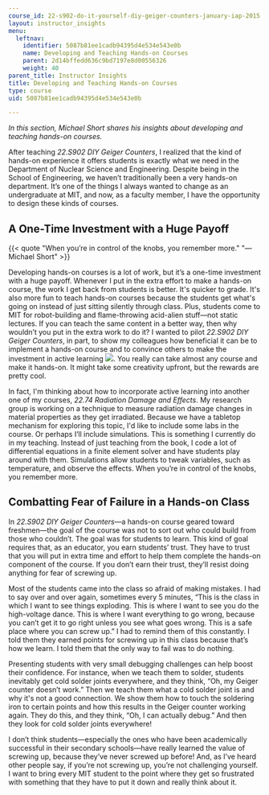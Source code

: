 ```yaml
---
course_id: 22-s902-do-it-yourself-diy-geiger-counters-january-iap-2015
layout: instructor_insights
menu:
  leftnav:
    identifier: 5087b81ee1cadb94395d4e534e543e0b
    name: Developing and Teaching Hands-on Courses
    parent: 2d14bffedd636c9bd7197e8d00556326
    weight: 40
parent_title: Instructor Insights
title: Developing and Teaching Hands-on Courses
type: course
uid: 5087b81ee1cadb94395d4e534e543e0b

---
```


_In this section, Michael Short shares his insights about developing and teaching hands-on courses._

After teaching _22.S902 DIY Geiger Counters_, I realized that the kind of hands-on experience it offers students is exactly what we need in the Department of Nuclear Science and Engineering. Despite being in the School of Engineering, we haven’t traditionally been a very hands-on department. It’s one of the things I always wanted to change as an undergraduate at MIT, and now, as a faculty member, I have the opportunity to design these kinds of courses.

A One-Time Investment with a Huge Payoff
----------------------------------------

{{< quote "When you’re in control of the knobs, you remember more." "—Michael Short" >}}

Developing hands-on courses is a lot of work, but it’s a one-time investment with a huge payoff. Whenever I put in the extra effort to make a hands-on course, the work I get back from students is better. It's quicker to grade. It's also more fun to teach hands-on courses because the students get what's going on instead of just sitting silently through class. Plus, students come to MIT for robot-building and flame-throwing acid-alien stuff—not static lectures. If you can teach the same content in a better way, then why wouldn’t you put in the extra work to do it? I wanted to pilot _22.S902 DIY Geiger Counters_, in part, to show my colleagues how beneficial it can be to implement a hands-on course and to convince others to make the investment in active learning ![](/images/educator/icon-question-active.png). You really can take almost any course and make it hands-on. It might take some creativity upfront, but the rewards are pretty cool.

In fact, I'm thinking about how to incorporate active learning into another one of my courses, _22.74 Radiation Damage and Effects_. My research group is working on a technique to measure radiation damage changes in material properties as they get irradiated. Because we have a tabletop mechanism for exploring this topic, I'd like to include some labs in the course. Or perhaps I’ll include simulations. This is something I currently do in my teaching. Instead of just teaching from the book, I code a lot of differential equations in a finite element solver and have students play around with them. Simulations allow students to tweak variables, such as temperature, and observe the effects. When you’re in control of the knobs, you remember more.

Combatting Fear of Failure in a Hands-on Class
----------------------------------------------

In _22.S902 DIY Geiger Counters_—a hands-on course geared toward freshmen—the goal of the course was not to sort out who could build from those who couldn’t. The goal was for students to learn. This kind of goal requires that, as an educator, you earn students’ trust. They have to trust that you will put in extra time and effort to help them complete the hands-on component of the course. If you don’t earn their trust, they’ll resist doing anything for fear of screwing up.

Most of the students came into the class so afraid of making mistakes. I had to say over and over again, sometimes every 5 minutes, “This is the class in which I want to see things exploding. This is where I want to see you do the high-voltage dance. This is where I want everything to go wrong, because you can’t get it to go right unless you see what goes wrong. This is a safe place where you can screw up.” I had to remind them of this constantly. I told them they earned points for screwing up in this class because that’s how we learn. I told them that the only way to fail was to do nothing.

Presenting students with very small debugging challenges can help boost their confidence. For instance, when we teach them to solder, students inevitably get cold solder joints everywhere, and they think, “Oh, my Geiger counter doesn’t work.” Then we teach them what a cold solder joint is and why it's not a good connection. We show them how to touch the soldering iron to certain points and how this results in the Geiger counter working again. They do this, and they think, “Oh, I can actually debug.” And then they look for cold solder joints everywhere!

I don’t think students—especially the ones who have been academically successful in their secondary schools—have really learned the value of screwing up, because they’ve never screwed up before! And, as I’ve heard other people say, if you’re not screwing up, you’re not challenging yourself. I want to bring every MIT student to the point where they get so frustrated with something that they have to put it down and really think about it.